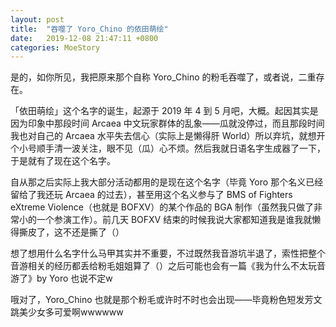 ```yaml
---
layout: post
title:  "吞噬了 Yoro_Chino 的依田萌绘"
date:   2019-12-08 21:47:11 +0800
categories: MoeStory
---
```

是的，如你所见，我把原来那个自称 Yoro_Chino 的粉毛吞噬了，或者说，二重存在。

「依田萌绘」这个名字的诞生，起源于 2019 年 4 到 5 月吧，大概。起因其实是因为印象中那段时间 Arcaea 中文玩家群体的乱象——瓜就没停过，而且那段时间我也对自己的 Arcaea 水平失去信心（实际上是懒得肝 World）所以弃坑，就想开个小号顺手清一波关注，眼不见（瓜）心不烦。然后我就日语名字生成器了一下，于是就有了现在这个名字。

自从那之后实际上我大部分活动都用的是现在这个名字（毕竟 Yoro 那个名义已经留给了我还玩 Arcaea 的过去），甚至用这个名义参与了 BMS of Fighters eXtreme Violence（也就是 BOFXV）的某个作品的 BGA 制作（虽然我只做了非常小的一个参演工作）。前几天 BOFXV 结束的时候我说大家都知道我是谁我就懒得撕皮了，这不还是撕了（）

想了想用什么名字什么马甲其实并不重要，不过既然我音游坑半退了，索性把整个音游相关的经历都丢给粉毛姐姐算了（）之后可能也会有一篇《我为什么不太玩音游了》by Yoro 也说不定w

哦对了，Yoro_Chino 也就是那个粉毛或许时不时也会出现——毕竟粉色短发芳文跳美少女多可爱啊wwwwww